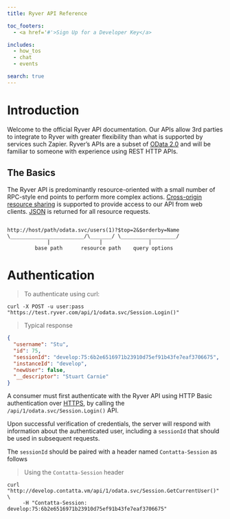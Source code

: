 ```yaml
---
title: Ryver API Reference

toc_footers:
  - <a href='#'>Sign Up for a Developer Key</a>

includes:
  - how_tos
  - chat
  - events

search: true
---
```


# Introduction

Welcome to the official Ryver API documentation. Our APIs allow 3rd parties
to integrate to Ryver with greater flexibility than what is supported by
services such Zapier. Ryver’s APIs are a subset of
[OData 2.0](http://www.odata.org/documentation/odata-version-2-0/) and will be
familiar to someone with experience using REST HTTP APIs.

## The Basics

The Ryver API is predominantly resource-oriented with a small number of
RPC-style end points to perform more complex actions. [Cross-origin resource
sharing](http://en.wikipedia.org/wiki/Cross-origin_resource_sharing) is supported
to provide access to our API from web clients. [JSON](http://www.json.org) is
returned for all resource requests.

<pre class="inline"><code>
http://host/path/odata.svc/users(1)?$top=2&$orderby=Name
\________________________/\_______/ \__________________/
             |                |               |
         base path      resource path    query options
</code></pre>

# Authentication

> To authenticate using curl:

```shell
curl -X POST -u user:pass "https://test.ryver.com/api/1/odata.svc/Session.Login()"
```

> Typical response

```json
{
  "username": "Stu",
  "id": 75,
  "sessionId": "develop:75:6b2e6516971b23910d75ef91b43fe7eaf3706675",
  "instanceId": "develop",
  "newUser": false,
  "__descriptor": "Stuart Carnie"
}
```

A consumer must first authenticate with the Ryver API using HTTP Basic
authentication over [HTTPS](http://en.wikipedia.org/wiki/HTTP_Secure), by
calling the `/api/1/odata.svc/Session.Login()` API.

<aside class="notice">
Upon successful verification of credentials, the server will respond with
information about the authenticated user, including a <code>sessionId</code>
that should be used in subsequent requests.
</aside>

The `sessionId` should be paired with a header named `Contatta-Session` as
follows

> Using the `Contatta-Session` header

```shell
curl "http://develop.contatta.vm/api/1/odata.svc/Session.GetCurrentUser()" \
     -H "Contatta-Session: develop:75:6b2e6516971b23910d75ef91b43fe7eaf3706675"
```
